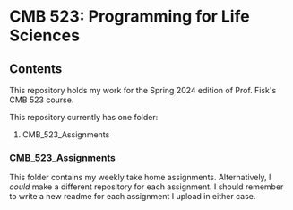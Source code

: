 # CMB 523: Programming for Life Sciences


## Contents
This repository holds my work for the Spring 2024 edition of Prof. Fisk's CMB 523 course.

This repository currently has one folder:
1. CMB_523_Assignments

### CMB_523_Assignments
This folder contains my weekly take home assignments. Alternatively, I *could* make a different repository for each assignment. I should remember to write a new readme for each assignment I upload in either case.
